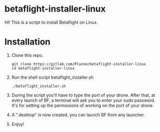 # betaflight-installer-linux
HI! This is a script to install Betaflight on Linux.

# Installation

1. Clone this repo.
    ```shell
    git clone https://gitlab.com/Plunne/betaflight-installer-linux
    cd betaflight-installer-linux
    ```

2. Run the shell script betaflight_installer.sh
    ```shell
    ./betaflight_installer.sh
    ```

3. During the script you'll have to type the port of your drone. After that, at every launch of BF, a terminal will ask you to enter your sudo password. It's for setting up the permissions of working on the port of your drone.

4. A ".desktop" is now created, you can launch BF from any launcher.

5. Enjoy!

